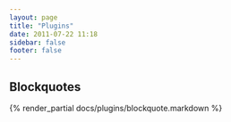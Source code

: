 ```yaml
---
layout: page
title: "Plugins"
date: 2011-07-22 11:18
sidebar: false
footer: false
---
```


## Blockquotes

{% render_partial docs/plugins/blockquote.markdown %}
